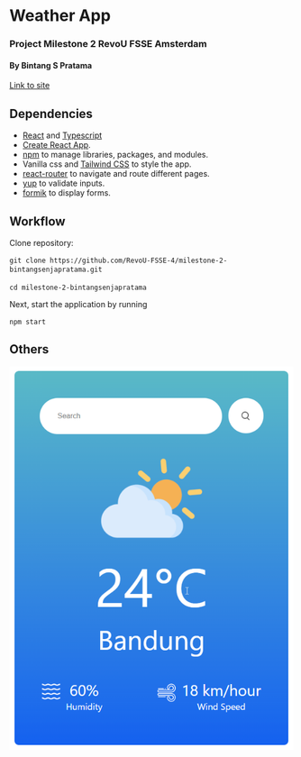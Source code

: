 # Weather App

### Project Milestone 2 RevoU FSSE Amsterdam

#### By Bintang S Pratama

[Link to site](https://weather-app-bintang.netlify.app/)

## Dependencies

- [React](https://react.dev/) and [Typescript](https://www.typescriptlang.org/)
- [Create React App](https://github.com/facebook/create-react-app).
- [npm](https://www.npmjs.com/) to manage libraries, packages, and modules.
- Vanilla css and [Tailwind CSS](https://github.com/tailwindlabs/tailwindcss) to style the app.
- [react-router](https://reactrouter.com/en/main) to navigate and route different pages.
- [yup](https://www.npmjs.com/package/yup) to validate inputs.
- [formik](https://formik.org/) to display forms.

## Workflow

Clone repository:

```console
git clone https://github.com/RevoU-FSSE-4/milestone-2-bintangsenjapratama.git

cd milestone-2-bintangsenjapratama
```

Next, start the application by running

```console
npm start
```

## Others

![App Screenshot](src/components/readme_images/screenshot_01.png)
